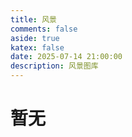 ```yaml
---
title: 风景
comments: false
aside: true
katex: false
date: 2025-07-14 21:00:00
description: 风景图库
---
```

# 暂无